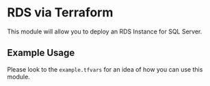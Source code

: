 # RDS via Terraform

This module will allow you to deploy an RDS Instance for SQL Server.

## Example Usage

Please look to the `example.tfvars` for an idea of how you can use this module.
